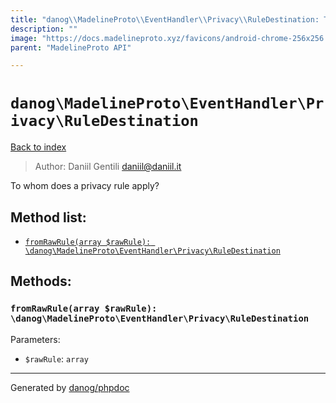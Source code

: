 ```yaml
---
title: "danog\\MadelineProto\\EventHandler\\Privacy\\RuleDestination: To whom does a privacy rule apply?"
description: ""
image: "https://docs.madelineproto.xyz/favicons/android-chrome-256x256.png"
parent: "MadelineProto API"

---
```

# `danog\MadelineProto\EventHandler\Privacy\RuleDestination`
[Back to index](../../../../index.html)

> Author: Daniil Gentili <daniil@daniil.it>  
  

To whom does a privacy rule apply?  




## Method list:
* [`fromRawRule(array $rawRule): \danog\MadelineProto\EventHandler\Privacy\RuleDestination`](#fromrawrule)

## Methods:
### `fromRawRule(array $rawRule): \danog\MadelineProto\EventHandler\Privacy\RuleDestination`




Parameters:

* `$rawRule`: `array`   



---
Generated by [danog/phpdoc](https://phpdoc.daniil.it)
